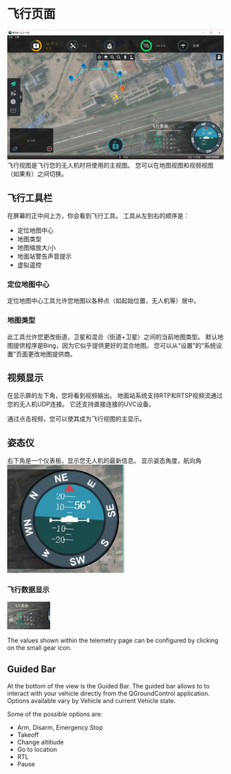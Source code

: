 # 飞行页面

![](../QuickStart/ConnectedVehicle.jpg)
飞行视图是飞行您的无人机时将使用的主视图。 您可以在地图视图和视频视图（如果有）之间切换。

## 飞行工具栏
在屏幕的正中间上方，你会看到飞行工具。 工具从左到右的顺序是：
* 定位地图中心
* 地图类型
* 地图缩放大/小
* 地面站警告声音提示
* 虚拟遥控

### 定位地图中心
定位地图中心工具允许您地图以各种点（如起始位置，无人机等）居中。

### 地图类型
此工具允许您更改街道，卫星和混合（街道+卫星）之间的当前地图类型。 默认地图提供程序是Bing，因为它似乎提供更好的混合地图。 您可以从“设置”的“系统设置”页面更改地图提供商。

## 视频显示
在显示屏的左下角，您将看到视频输出。 地面站系统支持RTP和RTSP视频流通过您的无人机UDP连接。 它还支持直接连接的UVC设备。 

通过点击视频，您可以使其成为飞行视图的主显示。
## 姿态仪
右下角是一个仪表板，显示您无人机的最新信息。 显示姿态角度，航向角
![](../FlyView/instrument.jpg)

### 飞行数据显示

<img src="InstrumentTelemetryPage.jpg" style="width: 100px;"/>

The values shown within the telemetry page can be configured by clicking on the small gear icon.

## Guided Bar
At the bottom of the view is the Guided Bar. The guided bar allows to to interact with your vehicle directly from the QGroundControl application. Options available vary by Vehicle and current Vehicle state. 

Some of the possible options are:

* Arm, Disarm, Emergency Stop
* Takeoff
* Change altitiude
* Go to location
* RTL
* Pause
